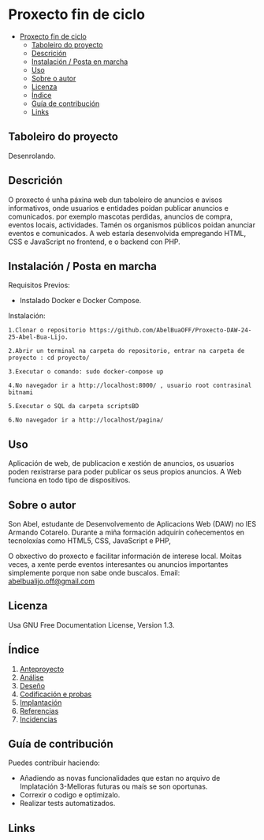 # Proxecto fin de ciclo

- [Proxecto fin de ciclo](#proxecto-fin-de-ciclo)
  - [Taboleiro do proyecto](#taboleiro-do-proyecto)
  - [Descrición](#descrición)
  - [Instalación / Posta en marcha](#instalación--posta-en-marcha)
  - [Uso](#uso)
  - [Sobre o autor](#sobre-o-autor)
  - [Licenza](#licenza)
  - [Índice](#índice)
  - [Guía de contribución](#guía-de-contribución)
  - [Links](#links)


## Taboleiro do proyecto

Desenrolando.

## Descrición

O proxecto é unha páxina web dun taboleiro de anuncios e avisos informativos, onde usuarios e entidades poidan publicar anuncios e comunicados. por exemplo mascotas perdidas, anuncios de compra, eventos locais, actividades. 
Tamén os organismos públicos poidan anunciar eventos e comunicados.
A web estaría desenvolvida empregando HTML, CSS e JavaScript no frontend, e o backend con PHP.

## Instalación / Posta en marcha

  Requisitos Previos:

  - Instalado Docker e Docker Compose.

  Instalación: 

    1.Clonar o repositorio https://github.com/AbelBuaOFF/Proxecto-DAW-24-25-Abel-Bua-Lijo.
    
    2.Abrir un terminal na carpeta do repositorio, entrar na carpeta de proyecto : cd proyecto/

    3.Executar o comando: sudo docker-compose up

    4.No navegador ir a http://localhost:8000/ , usuario root contrasinal bitnami

    5.Executar o SQL da carpeta scriptsBD

    6.No navegador ir a http://localhost/pagina/
  

## Uso

Aplicación de web, de publicacion e xestión de anuncios, os usuarios poden rexistrarse para poder publicar os seus propios anuncios. A Web funciona en todo tipo de dispositivos.

## Sobre o autor

Son Abel, estudante de Desenvolvemento de Aplicacions Web (DAW) no IES Armando Cotarelo.
Durante a miña formación adquirín coñecementos en tecnoloxías como HTML5, CSS, JavaScript e PHP,

O obxectivo do proxecto e facilitar información de interese local. Moitas veces, a xente perde eventos interesantes ou anuncios importantes simplemente porque non sabe onde buscalos.
Email: abelbualijo.off@gmail.com

## Licenza

Usa GNU Free Documentation License, Version 1.3.
 

## Índice

1. [Anteproyecto](doc/1_Anteproxecto.md)
2. [Análise](doc/2_Analise.md)
3. [Deseño](doc/3_Deseño.md)
4. [Codificación e probas](doc/4_Codificacion_e_probas.md)
5. [Implantación](doc/5_Implantación.md)
6. [Referencias](doc/6_Referencias.md)
7. [Incidencias](doc/7_Incidencias.md)

## Guía de contribución

  Puedes contribuir haciendo:
  - Añadiendo as novas funcionalidades que estan no arquivo de Implatación 3-Melloras futuras ou maís se son oportunas.
  - Correxir o codigo e optimizalo.
  - Realizar tests automatizados.

## Links

